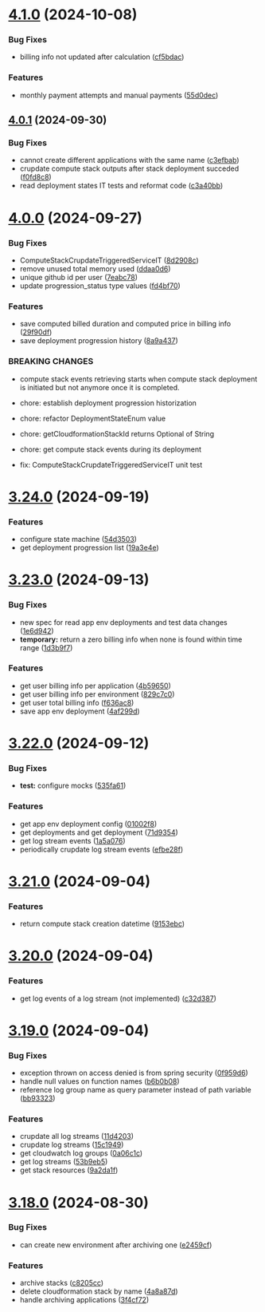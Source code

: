 # [4.1.0](https://github.com/jcloudify/jcloudify-api/compare/v4.0.1...v4.1.0) (2024-10-08)


### Bug Fixes

* billing info not updated after calculation ([cf5bdac](https://github.com/jcloudify/jcloudify-api/commit/cf5bdac64eac607c57b2e043c117fa1b5909cd58))


### Features

* monthly payment attempts and manual payments ([55d0dec](https://github.com/jcloudify/jcloudify-api/commit/55d0dec83b879ed0a13df87de02a66d3e0cb8e62))



## [4.0.1](https://github.com/jcloudify/jcloudify-api/compare/v4.0.0...v4.0.1) (2024-09-30)


### Bug Fixes

* cannot create different applications with the same name ([c3efbab](https://github.com/jcloudify/jcloudify-api/commit/c3efbab754124422c58384090fb0b7c460b8ca5d))
* crupdate compute stack outputs after stack deployment succeded ([f0fd8c8](https://github.com/jcloudify/jcloudify-api/commit/f0fd8c84a4f6dfab3a8210c69765f7df2a208808))
* read deployment states IT tests and reformat code ([c3a40bb](https://github.com/jcloudify/jcloudify-api/commit/c3a40bba64581438877c5c28463f3c4c817d7381))



# [4.0.0](https://github.com/jcloudify/jcloudify-api/compare/v3.24.0...v4.0.0) (2024-09-27)


### Bug Fixes

* ComputeStackCrupdateTriggeredServiceIT ([8d2908c](https://github.com/jcloudify/jcloudify-api/commit/8d2908c45b6b87c739094274703abc0ab1c2d3d7))
* remove unused total memory used ([ddaa0d6](https://github.com/jcloudify/jcloudify-api/commit/ddaa0d6bf59f8ffe5501b4fe963e7997eacaffa0))
* unique github id per user ([7eabc78](https://github.com/jcloudify/jcloudify-api/commit/7eabc788f118e9e95bbe0d52db4c03579093195e))
* update progression_status type values ([fd4bf70](https://github.com/jcloudify/jcloudify-api/commit/fd4bf7023e592a8c796abc1b7fc7e1246c4c3810))


### Features

* save computed billed duration and computed price in billing info ([29f90df](https://github.com/jcloudify/jcloudify-api/commit/29f90df2aa024c4177e81fd90f0ee0025965ea89))
* save deployment progression history ([8a9a437](https://github.com/jcloudify/jcloudify-api/commit/8a9a437327a731ced5774dc332de962f839b9e88))


### BREAKING CHANGES

* compute stack events retrieving starts when compute stack deployment is initiated but not anymore once it is completed.

* chore: establish deployment progression historization

* chore: refactor DeploymentStateEnum value

* chore: getCloudformationStackId returns Optional of String

* chore: get compute stack events during its deployment

* fix: ComputeStackCrupdateTriggeredServiceIT unit test



# [3.24.0](https://github.com/jcloudify/jcloudify-api/compare/v3.23.0...v3.24.0) (2024-09-19)


### Features

* configure state machine ([54d3503](https://github.com/jcloudify/jcloudify-api/commit/54d3503d88df220496ca5c113bc6065fd5f70bb2))
* get deployment progression list ([19a3e4e](https://github.com/jcloudify/jcloudify-api/commit/19a3e4e3f36c69aec673dc4ab9392a5b5af6a744))



# [3.23.0](https://github.com/jcloudify/jcloudify-api/compare/v3.22.0...v3.23.0) (2024-09-13)


### Bug Fixes

* new spec for read app env deployments and test data changes ([1e6d942](https://github.com/jcloudify/jcloudify-api/commit/1e6d942843be1d64eaa25cc56496e9d7ac78f822))
* **temporary:** return a zero billing info when none is found within time range ([1d3b9f7](https://github.com/jcloudify/jcloudify-api/commit/1d3b9f79163f28db1d6f2050002b6d79beaf733f))


### Features

* get user billing info per application ([4b59650](https://github.com/jcloudify/jcloudify-api/commit/4b596509ec466f9fbc81b5d9a632c6b3dd18c28e))
* get user billing info per environment ([829c7c0](https://github.com/jcloudify/jcloudify-api/commit/829c7c05b57988f9d82fc14b2871c0b0f83f1f96))
* get user total billing info ([f636ac8](https://github.com/jcloudify/jcloudify-api/commit/f636ac809971f22b0e8dd8ccf2f03a78aff31cfc))
* save app env deployment ([4af299d](https://github.com/jcloudify/jcloudify-api/commit/4af299d767c0aa57930835bb18a0b09265c42c6c))



# [3.22.0](https://github.com/jcloudify/jcloudify-api/compare/v3.21.0...v3.22.0) (2024-09-12)


### Bug Fixes

* **test:** configure mocks ([535fa61](https://github.com/jcloudify/jcloudify-api/commit/535fa61dc1c6197e9a082ac954f1313e62af9c6c))


### Features

* get app env deployment config ([01002f8](https://github.com/jcloudify/jcloudify-api/commit/01002f81587880157f5c6efe8f682d58fb34e580))
* get deployments and get deployment ([71d9354](https://github.com/jcloudify/jcloudify-api/commit/71d93542f3ebab6145ccf812ed3d4bb9e7c8abe4))
* get log stream events ([1a5a076](https://github.com/jcloudify/jcloudify-api/commit/1a5a076c9b0599be812247406c2dcc19f63b11a2))
* periodically crupdate log stream events ([efbe28f](https://github.com/jcloudify/jcloudify-api/commit/efbe28fec364c3bb630e97c4d3e9fdf430ec89af))



# [3.21.0](https://github.com/jcloudify/jcloudify-api/compare/v3.20.0...v3.21.0) (2024-09-04)


### Features

* return compute stack creation datetime ([9153ebc](https://github.com/jcloudify/jcloudify-api/commit/9153ebc4a698910453a526a9f9a6f69f582d437f))



# [3.20.0](https://github.com/jcloudify/jcloudify-api/compare/v3.19.0...v3.20.0) (2024-09-04)


### Features

* get log events of a log stream (not implemented) ([c32d387](https://github.com/jcloudify/jcloudify-api/commit/c32d387f5ba5d8806fd20e0cd474711a651a0d3a))



# [3.19.0](https://github.com/jcloudify/jcloudify-api/compare/v3.18.0...v3.19.0) (2024-09-04)


### Bug Fixes

* exception thrown on access denied is from spring security ([0f959d6](https://github.com/jcloudify/jcloudify-api/commit/0f959d65a1d30e52252ca78c31c3410ccafe21e3))
* handle null values on function names ([b6b0b08](https://github.com/jcloudify/jcloudify-api/commit/b6b0b08f4d3e494d3e4ba584d47e2cb877ee24c4))
* reference log group name as query parameter instead of path variable ([bb93323](https://github.com/jcloudify/jcloudify-api/commit/bb9332380f8ecc6c5355cb24ab3914c6e60c8752))


### Features

* crupdate all log streams ([11d4203](https://github.com/jcloudify/jcloudify-api/commit/11d42038781948f98651d869abdf91051ada2872))
* crupdate log streams ([15c1949](https://github.com/jcloudify/jcloudify-api/commit/15c194961d3953ff8f80e57ad6ce7c3bdfc9d547))
* get cloudwatch log groups ([0a06c1c](https://github.com/jcloudify/jcloudify-api/commit/0a06c1ca00f0da5699e948b160db865571829b31))
* get log streams ([53b9eb5](https://github.com/jcloudify/jcloudify-api/commit/53b9eb576c18dbfd4fbff3be12680f28901d8547))
* get stack resources ([9a2da1f](https://github.com/jcloudify/jcloudify-api/commit/9a2da1fea2957fde0065bea9c0a6dfe1f35dad6c))



# [3.18.0](https://github.com/jcloudify/jcloudify-api/compare/v3.17.0...v3.18.0) (2024-08-30)


### Bug Fixes

* can create new environment after archiving one ([e2459cf](https://github.com/jcloudify/jcloudify-api/commit/e2459cfd51128cea570249b0775fb52c6d152d4b))


### Features

* archive stacks ([c8205cc](https://github.com/jcloudify/jcloudify-api/commit/c8205ccc7af8ae823a6e044ff7d5abb72557365e))
* delete cloudformation stack by name ([4a8a87d](https://github.com/jcloudify/jcloudify-api/commit/4a8a87d7069cc7c6052637044422664da47f9f0b))
* handle archiving applications ([3f4cf72](https://github.com/jcloudify/jcloudify-api/commit/3f4cf7201403aa1ebe678a28f60ea28fb5c64d67))




